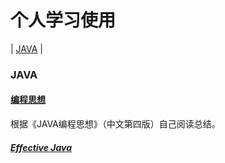 # 个人学习使用
| [JAVA](#JAVA) |

### JAVA
   #### [编程思想](Java/编程思想.md)
   根据《JAVA编程思想》（中文第四版）自己阅读总结。
   ##### [Effective Java](Java/Effective%20Java.md)

